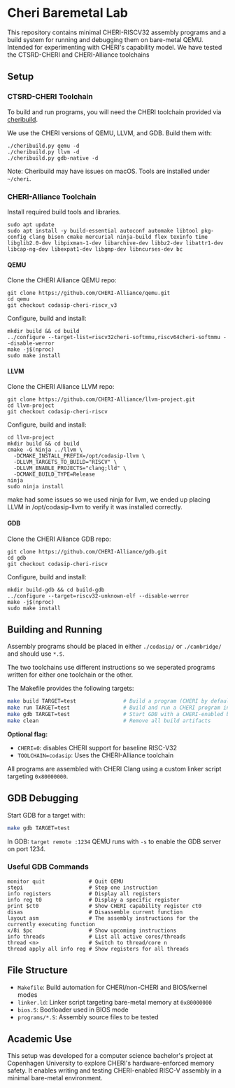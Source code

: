 # Cheri Baremetal Lab
This repository contains minimal CHERI-RISCV32 assembly programs and a build system for running and debugging them on bare-metal QEMU. Intended for experimenting with CHERI's capability model. We have tested the CTSRD-CHERI and CHERI-Alliance toolchains 

## Setup
### CTSRD-CHERI Toolchain
To build and run programs, you will need the CHERI toolchain provided via [cheribuild](https://github.com/CTSRD-CHERI/cheribuild).

We use the CHERI versions of QEMU, LLVM, and GDB. Build them with:
```
./cheribuild.py qemu -d
./cheribuild.py llvm -d 
./cheribuild.py gdb-native -d 
```

Note: Cheribuild may have issues on macOS. Tools are installed under `~/cheri`.
### CHERI-Alliance Toolchain
Install required build tools and libraries.
```
sudo apt update
sudo apt install -y build-essential autoconf automake libtool pkg-config clang bison cmake mercurial ninja-build flex texinfo time libglib2.0-dev libpixman-1-dev libarchive-dev libbz2-dev libattr1-dev libcap-ng-dev libexpat1-dev libgmp-dev libncurses-dev bc
```
#### QEMU
Clone the CHERI Alliance QEMU repo:
```
git clone https://github.com/CHERI-Alliance/qemu.git
cd qemu
git checkout codasip-cheri-riscv_v3   
```
Configure, build and install:
```
mkdir build && cd build
../configure --target-list=riscv32cheri-softmmu,riscv64cheri-softmmu --disable-werror
make -j$(nproc)
sudo make install
```
#### LLVM
Clone the CHERI Alliance LLVM repo:
```
git clone https://github.com/CHERI-Alliance/llvm-project.git
cd llvm-project
git checkout codasip-cheri-riscv
```
Configure, build and install:
```
cd llvm-project
mkdir build && cd build
cmake -G Ninja ../llvm \
  -DCMAKE_INSTALL_PREFIX=/opt/codasip-llvm \
  -DLLVM_TARGETS_TO_BUILD="RISCV" \
  -DLLVM_ENABLE_PROJECTS="clang;lld" \
  -DCMAKE_BUILD_TYPE=Release
ninja               
sudo ninja install   
```
make had some issues so we used ninja for llvm, we ended up placing LLVM in /opt/codasip-llvm to verify it was installed correctly.
#### GDB
Clone the CHERI Alliance GDB repo:
```
git clone https://github.com/CHERI-Alliance/gdb.git
cd gdb
git checkout codasip-cheri-riscv
```
Configure, build and install:
```
mkdir build-gdb && cd build-gdb
../configure --target=riscv32-unknown-elf --disable-werror
make -j$(nproc)
sudo make install
```
## Building and Running

Assembly programs should be placed in either `./codasip/` or `./cambridge/`  and should use `*.S`.

The two toolchains use different instructions so we seperated programs written for either one toolchain or the other.

The Makefile provides the following targets:

```bash
make build TARGET=test               # Build a program (CHERI by default, use CHERI=0 for baseline)
make run TARGET=test                 # Build and run a CHERI program in QEMU
make gdb TARGET=test                 # Start GDB with a CHERI-enabled binary
make clean                           # Remove all build artifacts
```

**Optional flag:**

* `CHERI=0`: disables CHERI support for baseline RISC-V32
* `TOOLCHAIN=codasip`: Uses the CHERI-Alliance toolchain

All programs are assembled with CHERI Clang using a custom linker script targeting `0x80000000`.

## GDB Debugging

Start GDB for a target with:

```bash
make gdb TARGET=test
```

In GDB: `target remote :1234`
QEMU runs with `-s` to enable the GDB server on port 1234.

### Useful GDB Commands

```
monitor quit              # Quit QEMU
stepi                     # Step one instruction
info registers            # Display all registers
info reg t0               # Display a specific register
print $ct0                # Show CHERI capability register ct0
disas                     # Disassemble current function
layout asm                # The assembly instructions for the currently executing function
x/8i $pc                  # Show upcoming instructions
info threads              # List all active cores/threads
thread <n>                # Switch to thread/core n
thread apply all info reg # Show registers for all threads

```

## File Structure

* `Makefile`: Build automation for CHERI/non-CHERI and BIOS/kernel modes
* `linker.ld`: Linker script targeting bare-metal memory at `0x80000000`
* `bios.S`: Bootloader used in BIOS mode
* `programs/*.S`: Assembly source files to be tested

## Academic Use

This setup was developed for a computer science bachelor's project at Copenhagen University to explore CHERI's hardware-enforced memory safety. It enables writing and testing CHERI-enabled RISC-V assembly in a minimal bare-metal environment.
